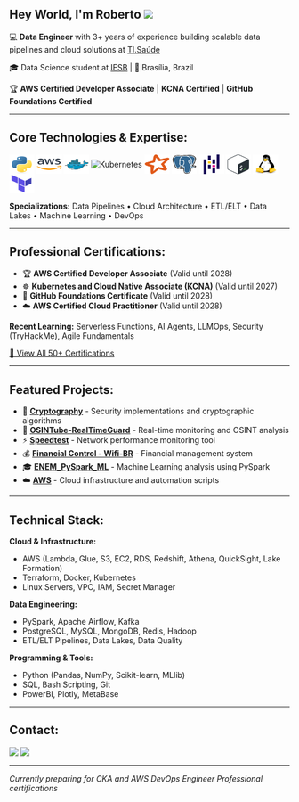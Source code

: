 ## Hey World, I'm Roberto  <img src=https://github.com/TheDudeThatCode/TheDudeThatCode/blob/master/Assets/Earth.gif width="30">

:computer: **Data Engineer** with 3+ years of experience building scalable data pipelines and cloud solutions at <a href="https://www.tisaude.com/">TI.Saúde</a>

:mortar_board: Data Science student at <a href="https://www.iesb.br/">IESB</a> | :house_with_garden: Brasília, Brazil

:trophy: **AWS Certified Developer Associate** | **KCNA Certified** | **GitHub Foundations Certified**

----------------------------------------------------------------------------------
## Core Technologies & Expertise:
<div>
  <img align="center" alt="Python" height="35" width="45" src="https://raw.githubusercontent.com/devicons/devicon/master/icons/python/python-original.svg">
  <img align="center" alt="AWS" height="35" width="45" src="https://raw.githubusercontent.com/devicons/devicon/master/icons/amazonwebservices/amazonwebservices-original-wordmark.svg">
  <img align="center" alt="Docker" height="35" width="45" src="https://raw.githubusercontent.com/devicons/devicon/master/icons/docker/docker-original.svg">
  <img align="center" alt="Kubernetes" height="35" width="45" src="https://logos-world.net/wp-content/uploads/2023/06/Kubernetes-Symbol.png">
  <img align="center" alt="Apache Spark" height="35" width="45" src="https://raw.githubusercontent.com/devicons/devicon/master/icons/apachespark/apachespark-original.svg">
  <img align="center" alt="PostgreSQL" height="35" width="45" src="https://raw.githubusercontent.com/devicons/devicon/master/icons/postgresql/postgresql-original.svg">
  <img align="center" alt="Pandas" height="35" width="45" src="https://raw.githubusercontent.com/devicons/devicon/master/icons/pandas/pandas-original.svg">
  <img align="center" alt="Bash" height="35" width="45" src="https://raw.githubusercontent.com/devicons/devicon/master/icons/bash/bash-original.svg">
  <img align="center" alt="Linux" height="35" width="45" src="https://raw.githubusercontent.com/devicons/devicon/master/icons/linux/linux-original.svg">
  <img align="center" alt="Terraform" height="35" width="45" src="https://raw.githubusercontent.com/devicons/devicon/master/icons/terraform/terraform-original.svg">
</div>

**Specializations:** Data Pipelines • Cloud Architecture • ETL/ELT • Data Lakes • Machine Learning • DevOps

----------------------------------------------------------------------------------
## Professional Certifications:
- 🏆 **AWS Certified Developer Associate** (Valid until 2028)
- ☸️ **Kubernetes and Cloud Native Associate (KCNA)** (Valid until 2027)
- 🐙 **GitHub Foundations Certificate** (Valid until 2028)
- ☁️ **AWS Certified Cloud Practitioner** (Valid until 2028)

**Recent Learning:** Serverless Functions, AI Agents, LLMOps, Security (TryHackMe), Agile Fundamentals

[📜 View All 50+ Certifications](https://robertomdiniz.s3.amazonaws.com/accomplishments.html)

----------------------------------------------------------------------------------
## Featured Projects:
- 🔐 [**Cryptography**](https://github.com/s33ding/cryptography) - Security implementations and cryptographic algorithms
- 🎯 [**OSINTube-RealTimeGuard**](https://github.com/s33ding/OSINTube-RealTimeGuard) - Real-time monitoring and OSINT analysis
- ⚡ [**Speedtest**](https://github.com/s33ding/speedtest) - Network performance monitoring tool
- 💰 [**Financial Control - Wifi-BR**](https://github.com/s33ding/financial_control_wifi-BR) - Financial management system
- 🎓 [**ENEM_PySpark_ML**](https://github.com/s33ding/ENEM_PySpark_ML) - Machine Learning analysis using PySpark
- ☁️ [**AWS**](https://github.com/s33ding/aws) - Cloud infrastructure and automation scripts

----------------------------------------------------------------------------------
## Technical Stack:

**Cloud & Infrastructure:**
- AWS (Lambda, Glue, S3, EC2, RDS, Redshift, Athena, QuickSight, Lake Formation)
- Terraform, Docker, Kubernetes
- Linux Servers, VPC, IAM, Secret Manager

**Data Engineering:**
- PySpark, Apache Airflow, Kafka
- PostgreSQL, MySQL, MongoDB, Redis, Hadoop
- ETL/ELT Pipelines, Data Lakes, Data Quality

**Programming & Tools:**
- Python (Pandas, NumPy, Scikit-learn, MLlib)
- SQL, Bash Scripting, Git
- PowerBI, Plotly, MetaBase

----------------------------------------------------------------------------------
## Contact:
<a href = "mailto:robertomdiniz@protonmail.com">
  <img src="https://img.shields.io/badge/-Protonmail-%23333?style=for-the-badge&logo=gmail&logoColor=white" target="_blank"></a>
<a href="https://www.linkedin.com/in/s33ding" target="_blank">
  <img src="https://img.shields.io/badge/-LinkedIn-%230077B5?style=for-the-badge&logo=linkedin&logoColor=white" target="_blank"></a>

---
*Currently preparing for CKA and AWS DevOps Engineer Professional certifications*
